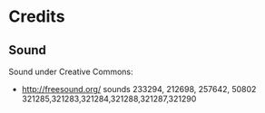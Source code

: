 
# Credits
## Sound
Sound under Creative Commons:
* http://freesound.org/ sounds 233294, 212698, 257642, 50802
321285,321283,321284,321288,321287,321290